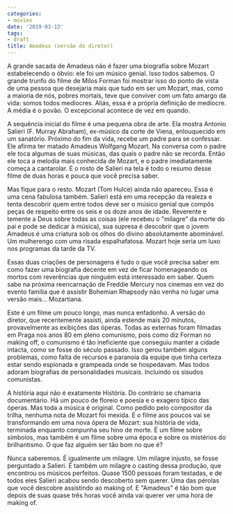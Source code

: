 ```yaml
---
categories:
- movies
date: '2019-03-13'
tags:
- draft
title: Amadeus (versão do diretor)
---
```


A grande sacada de Amadeus não é fazer uma biografia sobre Mozart estabelecendo o óbvio: ele foi um músico genial. Isso todos sabemos. O grande trunfo do filme de Milos Forman foi mostrar isso do ponto de vista de uma pessoa que desejaria mais que tudo em ser um Mozart, mas, como a maioria de nós, pobres mortais, teve que conviver com um fato amargo da vida: somos todos medíocres. Aliás, essa é a própria definição de medíocre. A média é o povão. O excepcional acontece de vez em quando.

A sequência inicial do filme é uma pequena obra de arte. Ela mostra Antonio Salieri (F. Murray Abraham), ex-músico da corte de Viena, enlouquecido em um sanatório. Próximo do fim da vida, recebe um padre para se confessar. Ele afirma ter matado Amadeus Wolfgang Mozart. Na conversa com o padre ele toca algumas de suas músicas, das quais o padre não se recorda. Então ele toca a melodia mais conhecida de Mozart, e o padre imediatamente começa a cantarolar. E o rosto de Salieri na tela é todo o resumo desse filme de duas horas e pouca que você precisa saber.

Mas fique para o resto. Mozart (Tom Hulce) ainda não apareceu. Essa é uma cena fabulosa também. Salieri está em uma recepção da realeza e tenta descobrir quem entre todos deve ser o músico genial que compõs peças de respeito entre os seis e os doze anos de idade. Reverente e temente a Deus sobre todas as coisas (ele recebeu o "milagre" da morte do pai e pode se dedicar à música), sua supresa é descobrir que o jovem Amadeus é uma criatura sob os olhos do divino absolutamente abominável. Um mulherengo com uma risada espalhafatosa. Mozart hoje seria um luxo nos programas da tarde da TV.

Essas duas criações de personagens é tudo o que você precisa saber em como fazer uma biografia decente em vez de ficar homenageando os mortos com reverências que ninguém está interessado em saber. Quem sabe na próxima reencarnação de Freddie Mercury nos cinemas em vez do evento família que é assistir Bohemian Rhapsody não venha no lugar uma versão mais... Mozartiana.

Este é um filme um pouco longo, mas nunca enfadonho. A versão do diretor, que recentemente assisti, ainda estende mais 20 minutos, provavelmente as exibições das óperas. Todas as externas foram filmadas em Praga nos anos 80 em pleno comunismo, pois como diz Forman no making off, o comunismo é tão ineficiente que conseguiu manter a cidade intacta, como se fosse do século passado. Isso gerou também alguns problemas, como falta de recursos e paranoia da equipe que tinha certeza estar sendo espionada e grampeada onde se hospedavam. Mas todos adoram biografias de personalidades musicais. Incluindo os sisudos comunistas.

A história aqui não é exatamente História. Do contrário se chamaria documentário. Há um pouco de floreio e poesia e o exagero típico das óperas. Mas toda a música é original. Como pedido pelo compositor da trilha, nenhuma nota de Mozart foi mexida. E o filme aos poucos vai se transformando em uma nova ópera de Mozart: sua história de vida, terminada enquanto compunha seu hino de morte. É um filme sobre símbolos, mas também é um filme sobre uma época e sobre os mistérios do brilhantismo. O que faz alguém ser tão bom no que é?

Nunca saberemos. É igualmente um milagre. Um milagre injusto, se fosse perguntado a Salieri. É também um milagre o casting dessa produção, que encontrou os músicos perfeitos. Quase 1500 pessoas foram testadas, e de todos eles Salieri acabou sendo descoberto sem querer. Uma das pérolas que você descobre assistindo ao making of. E "Amadeus" é tão bom que depois de suas quase três horas você ainda vai querer ver uma hora de making of.